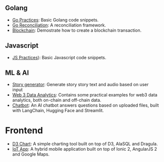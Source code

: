 ## Golang
- [Go Practices](https://github.com/ivxivx/GO-practices): Basic Golang code snippets.
- [Go Reconciliation](https://github.com/ivxivx/GO-recon): A reconciliation framework.
- [Blockchain](https://github.com/ivxivx/BC-sign-broadcast): Demostrate how to create a blockchain transaction.

## Javascript
- [JS Practices](https://github.com/ivxivx/JS-practices)): Basic Javascript code snippets.

## ML & AI
- [Story generator](https://github.com/ivxivx/AI-story-generator): Generate story story text and audio based on user input
- [Web 3 Data Analytics](https://github.com/ivxivx/DA-web3): Contains some practical examples for web3 data analytics, both on-chain and off-chain data.
- [Chatbot](https://github.com/ivxivx/AI-chatbot): An AI chatbot answers questions based on uploaded files, built with LangChain, Hugging Face and Streamlit.

# Frontend
- [D3 Chart](https://github.com/ivxivx/FE-d3-chart): A simple charting tool built on top of D3, AlaSQL and Dragula.
- [IoT App](https://github.com/ivxivx/FE-hybrid-ionic): A hybrid mobile application built on top of Ionic 2, AngularJS 2 and Google Maps.
